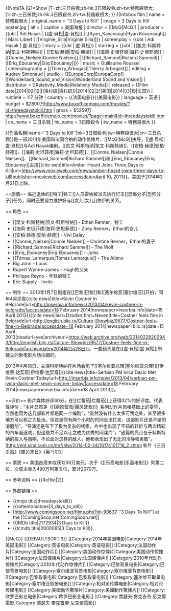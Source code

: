 {{NoteTA
|G1=Show
|T=zh:三日杀戮;zh-hk:3日限殺令;zh-tw:特務殺很大;
|1=zh:三日杀戮;zh-hk:3日限殺令;zh-tw:特務殺很大;
}}
{{Infobox film
| name           = 特務殺很大
| original_name  = ''3 Days to Kill''
| image          = 3 Days to Kill poster.jpg
| alt            = 
| caption        = 美国海报
| director       = [[McG|McG]]
| producer       = {{ubl | Adi Hasak | [[盧·貝松|盧·貝松]] | [[Ryan_Kavanaugh|Ryan Kavanaugh]] | Marc Libert | [[Virginie_Silla|Virginie Silla]]}}
| screenplay     = {{ubl | Adi Hasak | 盧·貝松}}
| story          = {{ubl | 盧·貝松}}
| starring       = {{ubl | [[凱文·科斯特納|凱文·科斯特納]] | [[安柏·赫德|安柏·赫德]] | [[海莉·史坦菲德|海莉·史坦菲德]] | [[Connie_Nielsen|Connie Nielsen]] | [[Richard_Sammel|Richard Sammel]] | [[Eriq_Ebouaney|Eriq Ebouaney]]}}
| music          = Guillaume Roussel  
| cinematography = [[Thierry_Arbogast|Thierry Arbogast]]
| editing        = Audrey Simonaud
| studio         = [[EuropaCorp|EuropaCorp]]<br />[[Wonderland_Sound_and_Vision|Wonderland Sound and Vision]]
| distributor    = [[Relativity_Media|Relativity Media]] 
| released       = {{Film date|2014|02|12|[[洛杉矶|洛杉矶]]|2014|02|21|美国|2014|03|19|法国}}<!--- per [[WP:FILMRELEASE|WP:FILMRELEASE]] --->
| runtime        = 117 分钟
| country        = {{法国电影}}{{美国电影}}
| language       = 英语
| budget         = $2800万<ref>http://www.boxofficemojo.com/movies/?id=threedaystokill.htm</ref>
| gross          = $5259万<ref>http://www.boxofficemojo.com/movies/?page=main&id=threedaystokill.htm</ref>
| cn_name        = 三日杀戮
| hk_name        = 3日限殺令
| tw_name        = 特務殺很大
}}

{{作品名稱|name=''3 Days to Kill''|hk=3日限殺令|tw=特務殺很大|cn=三日杀戮}}是一部2014年美国和法国合拍的动作惊悚片，[[McG|McG]]执导，[[盧·貝松|盧·貝松]]与Adi Hasak编剧。[[凯文·科斯特纳|凯文·科斯特纳]]、[[安柏·赫德|安柏·赫德]]、[[海莉·史坦菲德|海莉·史坦菲德]]、[[Connie_Nielsen|Connie Nielsen]]、[[Richard_Sammel|Richard Sammel]]和[[Eriq_Ebouaney|Eriq Ebouaney]]主演<ref>{{cite web|title=Amber Heard Joins Three Days to Kill|url=http://www.movieweb.com/news/amber-heard-joins-three-days-to-kill|publisher=movieweb.com|accessdate=April 10, 2013}}</ref>。美国于2014年2月21日上映。

==剧情==
临近退休的[[特工|特工]]人员雷纳被派去执行打击[[恐怖分子|恐怖分子]]任务，同时还要努力维护好与[[女儿|女儿]]佐伊的关系。

== 角色 ==
* [[凯文·科斯特纳|凯文·科斯特纳]] - Ethan Renner，特工
* [[海莉·史坦菲德|海莉·史坦菲德]] - Zoey Renner，Ethan的女儿
* [[安柏·赫德|安柏·赫德]] - Vivi Delay
* [[Connie_Nielsen|Connie Nielsen]] - Christine Renner，Ethan的妻子
* [[Richard_Sammel|Richard Sammel]] - The Wolf
* [[Eriq_Ebouaney|Eriq Ebouaney]] - Jules
* [[Tómas_Lemarquis|Tómas Lemarquis]] - The Albino
* Big John - Louis
* Rupert Wynne-James - Hugh的父亲
* Philippe Reyno - 年轻的特工
* Eric Supply - Invite

== 制作 ==
2013年1月7日剧组在[[巴黎|巴黎]]和[[塞尔维亚|塞尔维亚]]开拍，同年4月杀青<ref>{{cite news|title=Kevin Costner In Belgrade|url=http://inserbia.info/news/2013/04/kevin-costner-in-belgrade/|accessdate=18 February 2014|newspaper=inserbia.info|date=15 April 2013}}</ref><ref>{{cite news|last=Dzodan|first=Neven|title=Costner feels fine in Belgrade|url=http://english.blic.rs/Culture-Showbiz/9577/Costner-feels-fine-in-Belgrade|accessdate=18 February 2014|newspaper=blic.rs|date=15 April 2013|deadurl=yes|archiveurl=https://web.archive.org/web/20140228200943/http://english.blic.rs/Culture-Showbiz/9577/Costner-feels-fine-in-Belgrade|archivedate=2014年2月28日}}</ref>。一些镜头是在[[盧·貝松|盧·貝松]]所建立的新电影片场拍摄的。

2013年4月18日，主演科斯特纳在片场会见了[[塞尔维亚总理|塞尔维亚总理]][[伊维察·达契奇|伊维察·达契奇]]<ref name=Serbian-PM>{{cite news|title=Serbian PM Ivica Dacic Met Kevin Costner Today|url=http://inserbia.info/news/2013/04/serbian-pm-ivica-dacic-met-kevin-costner-today/|accessdate=18 February 2014|newspaper=inserbia.info|date=18 April 2013}}</ref>。

==评价==
影片媒体综评40分，在[[烂番茄|烂番茄]]上获得32%的好评度。代表性评价：“本片显然是《[[飓风营救|飓风营救]]》系列动作片风格基础上的变异，当然也因为这几部影片都是同一个编剧”，“虽然没有什么太多可赞之处，甚至很多地方可以称之为扯淡。但若是你有两个小时的时间没法打发，这部影片还是不错的消磨剂”，“导演还是布下了极为复杂的线索，片中也出现了不错的转折与两次精彩的汽车追逐戏，但这些并不足以让之成为优秀的间谍片”，“通篇的亮点在于科斯特纳的投入与自嘲，不论面对怎样的敌人，他都表现出了无比的冷静和勇敢”。<ref>[http://ent.sina.com.cn/m/f/hlw/2014-02-24/16174101716_2.shtml 新片《三日杀戮》《庞贝末日》《奥马尔》]</ref>

== 票房 ==
美国首周末收获1230万美元，次于《[[乐高电影|乐高电影]]》列第二位。次周末收入490万列第五位，累计2070万。

== 参考资料 ==
{{Reflist|2}}

== 外部链接 ==
* {{mojo title|threedaystokill}}
* {{rottentomatoes|3_days_to_kill}}
* [http://www.comingsoon.net/films.php?id=90637 ''3 Days To Kill''] at the [[ComingSoon.net|ComingSoon.net]]
* {{IMDb title|2172934|3 Days to Kill}}
* {{tcmdb title|2000065|3 Days to Kill}}

{{McG}}
{{DEFAULTSORT:3}}
[[Category:2014年美国电影|Category:2014年美国电影]]
[[Category:英语电影|Category:英语电影]]
[[Category:法国动作片|Category:法国动作片]]
[[Category:美国动作惊悚片|Category:美国动作惊悚片]]
[[Category:法国惊悚片|Category:法国惊悚片]]
[[Category:2010年代动作惊悚片|Category:2010年代动作惊悚片]]
[[Category:巴黎背景电影|Category:巴黎背景电影]]
[[Category:塞尔维亚背景电影|Category:塞尔维亚背景电影]]
[[Category:巴黎取景电影|Category:巴黎取景电影]]
[[Category:塞尔维亚取景电影|Category:塞尔维亚取景电影]]
[[Category:相对论传媒电影|Category:相对论传媒电影]]
[[Category:美國動作驚悚片|Category:美國動作驚悚片]]
[[Category:欧罗巴影业电影|Category:欧罗巴影业电影]]
[[Category:喬瑟夫·麥克吉帝·尼克爾電影|Category:喬瑟夫·麥克吉帝·尼克爾電影]]